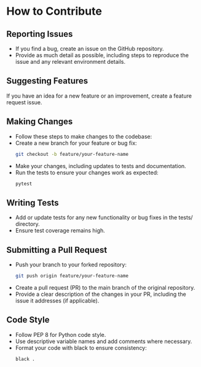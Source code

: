# How to Contribute

## Reporting Issues
- If you find a bug, create an issue on the GitHub repository.
- Provide as much detail as possible, including steps to reproduce the issue and any relevant environment details.

## Suggesting Features
If you have an idea for a new feature or an improvement, create a feature request issue.

## Making Changes
- Follow these steps to make changes to the codebase:
- Create a new branch for your feature or bug fix:
    ```bash
    git checkout -b feature/your-feature-name
    ```
- Make your changes, including updates to tests and documentation.
- Run the tests to ensure your changes work as expected:
    ```bash
    pytest
    ```

## Writing Tests
- Add or update tests for any new functionality or bug fixes in the tests/ directory.
- Ensure test coverage remains high.

## Submitting a Pull Request
- Push your branch to your forked repository:
    ```bash
    git push origin feature/your-feature-name
    ```
- Create a pull request (PR) to the main branch of the original repository.
- Provide a clear description of the changes in your PR, including the issue it addresses (if applicable).

## Code Style

- Follow PEP 8 for Python code style.
- Use descriptive variable names and add comments where necessary.
- Format your code with black to ensure consistency:
    ```bash
    black .
    ```

